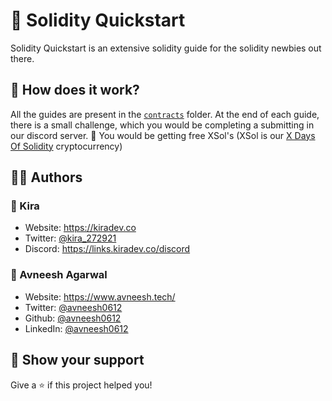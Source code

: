 # 🚀 Solidity Quickstart

Solidity Quickstart is an extensive solidity guide for the solidity newbies out there.

## 🤔 How does it work?

All the guides are present in the [`contracts`](https://github.com/Kira272921/solidity-quickstart/tree/main/contracts) folder. At the end of each guide, there is a small challenge, which you would be completing a submitting in our discord server. 👀 You would be getting free XSol's (XSol is our [X Days Of Solidity](https://twitter.com/hashtag/XDaysOfSolidity) cryptocurrency)

## 👨‍💻 Authors

### 👤 Kira

- Website: https://kiradev.co
- Twitter: [@kira_272921](https://twitter.com/kira_272921)
- Discord: https://links.kiradev.co/discord

### 👤 Avneesh Agarwal

- Website: https://www.avneesh.tech/
- Twitter: [@avneesh0612](https://twitter.com/avneesh0612)
- Github: [@avneesh0612](https://github.com/avneesh0612)
- LinkedIn: [@avneesh0612](https://www.linkedin.com/in/avneesh0612)

## 🙌 Show your support

Give a ⭐️ if this project helped you!
